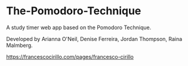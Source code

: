 # The-Pomodoro-Technique

A study timer web app based on the Pomodoro Technique. 

Developed by Arianna O'Neil, Denise Ferreira, Jordan Thompson, Raina Malmberg.




https://francescocirillo.com/pages/francesco-cirillo
